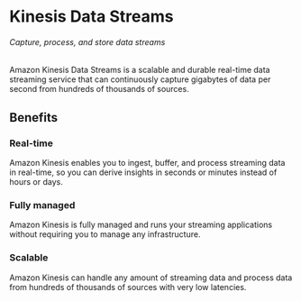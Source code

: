 # Kinesis Data Streams
###### Capture, process, and store data streams

Amazon Kinesis Data Streams is a scalable and durable real-time data streaming service that can continuously capture gigabytes of data per second from hundreds of thousands of sources. 

## Benefits

### Real-time
Amazon Kinesis enables you to ingest, buffer, and process streaming data in real-time, so you can derive insights in seconds or minutes instead of hours or days.

### Fully managed
Amazon Kinesis is fully managed and runs your streaming applications without requiring you to manage any infrastructure.

### Scalable
Amazon Kinesis can handle any amount of streaming data and process data from hundreds of thousands of sources with very low latencies.
